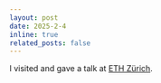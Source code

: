 ```yaml
---
layout: post
date: 2025-2-4
inline: true
related_posts: false
---
```


I visited and gave a talk at [ETH Zürich](https://ethz.ch/en.html).
